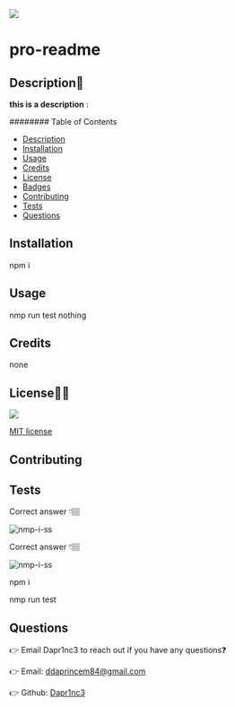 
  <img src="https://img.shields.io/github/license/Dapr1nc3/pro-readme">

  # pro-readme

  ## Description📝
  **this is a description** : 

  ######## Table of Contents
  - [Description](#description)
  - [Installation](#installation)
  - [Usage](#usage)
  - [Credits](#credits)
  - [License](#license)
  - [Badges](#badges)
  - [Contributing](#contributing)
  - [Tests](#tests)
  - [Questions](#questions)
  

  ## Installation

  npm i


  ## Usage

  nmp run test
  nothing 


  ## Credits

  none




  ## License🐱‍🏍

  <img src="https://img.shields.io/github/license/Dapr1nc3/pro-readme">

  [MIT license](https://choosealicense.com/licenses/mit/) 



  ## Contributing




  ## Tests

  Correct answer 👇🏽
  
  ![nmp-i-ss](https://user-images.githubusercontent.com/87787132/146451672-08bbcb79-a80e-4679-a64d-70f5f2c646c9.png)
  
   Correct answer 👇🏽
  
  ![nmp-i-ss](https://user-images.githubusercontent.com/87787132/146452913-dd0903c6-b937-4e32-9802-bc36a38c527f.png)


  
  npm i
  
  nmp run test


  ## Questions

  👉 Email Dapr1nc3 to reach out if you have any questions❓

  👉 Email: ddaprincem84@gmail.com

  👉 Github: [Dapr1nc3](https://github.com/Dapr1nc3)

  
  
